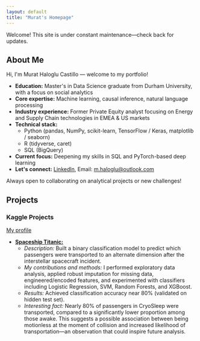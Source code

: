 ```yaml
---
layout: default
title: "Murat's Homepage"
---
```


Welcome! This site is under constant maintenance—check back for updates.

## About Me
Hi, I'm Murat Haloglu Castillo — welcome to my portfolio!
- **Education:** Master's in Data Science graduate from Durham University, with a focus on social analytics
- **Core expertise:** Machine learning, causal inference, natural language processing
- **Industry experience:** Former Private Equity analyst focusing on Energy and Supply Chain technologies in EMEA & US markets
- **Technical stack:** 
  - Python (pandas, NumPy, scikit-learn, TensorFlow / Keras, matplotlib / seaborn)
  - R (tidyverse, caret)
  - SQL (BigQuery)
- **Current focus:** Deepening my skills in SQL and PyTorch-based deep learning
- **Let's connect:** [LinkedIn](https://www.linkedin.com/in/mhaloglu/), Email: m.haloglu@outlook.com

Always open to collaborating on analytical projects or new challenges!


## Projects

### Kaggle Projects
[My profile](https://www.kaggle.com/murathaloglu) 

- **[Spaceship Titanic:](https://www.kaggle.com/code/murathaloglu/spaceship-titanic-script)**
  - *Description:* Built a binary classification model to predict which passengers were transported to an alternate dimension after the interstellar spacecraft incident.
  - *My contributions and methods:* I performed exploratory data analysis, applied robust imputation for missing data, engineered/encoded features, and experimented with classifiers including Logistic Regression, SVM, Random Forests, and XGBoost.
  - *Results:* Achieved classification accuracy near 80% (validated on hidden test set).
  - *Interesting fact:* Nearly 80% of passengers in CryoSleep were transported, compared to a significantly lower proportion among those awake. This suggests a possible association between being motionless at the moment of collision and increased likelihood of transportation—an observation that could inspire future analysis.
